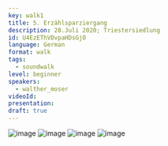 ```yaml
---
key: walk1
title: 5. Erzählsparziergang
description: 28.Juli 2020; Triestersiedlung
id: U4EzEThVDvpaHDsGjO
language: German
format: walk
tags:
  - soundwalk
level: beginner
speakers:
  - walther_moser
videoId: 
presentation: 
draft: true
---
```



![image](/images/sessions/5erzaehlsparziergang1.jpg)
![image](/images/sessions/5erzaehlsparziergang2.jpg)
![image](/images/sessions/5erzaehlsparziergang3.jpg)
![image](/images/sessions/5erzaehlsparziergang4.jpg)
